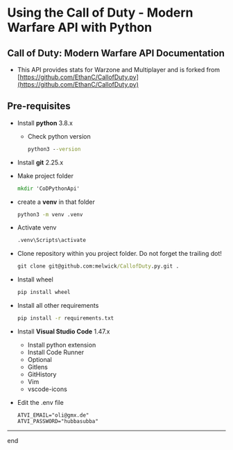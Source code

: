 # Using the Call of Duty - Modern Warfare API with Python

## Call of Duty: Modern Warfare API Documentation

- This API provides stats for Warzone and Multiplayer and is forked from
    [https://github.com/EthanC/CallofDuty.py](https://github.com/EthanC/CallofDuty.py)

## Pre-requisites

- Install **python** 3.8.x
  - Check python version

    ```cmd
    python3 --version
    ```

- Install **git** 2.25.x
- Make project folder

    ```cmd
    mkdir 'CoDPythonApi'
    ```

- create a **venv** in that folder

    ```cmd
    python3 -m venv .venv
    ```

- Activate venv

    ```cmd
    .venv\Scripts\activate
    ```

- Clone repository within you project folder. Do not forget the trailing dot!

    ```cmd
    git clone git@github.com:melwick/CallofDuty.py.git .
    ```

- Install wheel

    ```cmd
    pip install wheel
    ```

- Install all other requirements

    ```cmd
    pip install -r requirements.txt
    ```

- Install **Visual Studio Code** 1.47.x
  - Install python extension
  - Install Code Runner
  - Optional
  - Gitlens
  - GitHistory
  - Vim
  - vscode-icons

- Edit the .env file

    ```.env
    ATVI_EMAIL="oli@gmx.de"
    ATVI_PASSWORD="hubbasubba"
    ```

* * *
end
